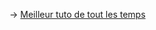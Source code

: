 
-> [Meilleur tuto de tout les temps](http://howto.wared.fr/ubuntu-installation-nextcloud-nginx/#comment-1761)
